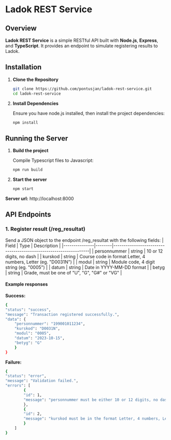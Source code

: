 # Ladok REST Service

## Overview

**Ladok REST Service** is a simple RESTful API built with **Node.js**, **Express**, and **TypeScript**. It provides an endpoint to simulate registering results to Ladok.

## Installation

1. **Clone the Repository**

   ```bash
   git clone https://github.com/pontusjan/ladok-rest-service.git
   cd ladok-rest-service
   ```

2. **Install Dependencies**

    Ensure you have node.js installed, then install the project dependencies:
    ```bash
    npm install
    ```

## Running the Server

1. **Build the project**

    Compile Typescript files to Javascript:
    ```bash
    npm run build
    ```

2. **Start the server**

    ```bash
    npm start
    ```

**Server url:** http://localhost:8000

## API Endpoints

### 1. Register result (/reg_resultat)

Send a JSON object to the endpoint /reg_resultat with the following fields:
| Field         | Type   | Description                                                      |
|---------------|--------|------------------------------------------------------------------|
| personnummer  | string | 10 or 12 digits, no dash                                         |
| kurskod       | string | Course code in format Letter, 4 numbers, Letter (eg. "D0031N")   |
| modul         | string | Module code, 4 digit string (eg. "0005")                         |
| datum         | string | Date in YYYY-MM-DD format                                        |
| betyg         | string | Grade, must be one of "U", "G", "G#" or "VG"                     |


#### Example responses

**Success:**
```bash
{
"status": "success",
"message": "Transaction registered successfully.",
"data": {
    "personnummer": "199001011234",
    "kurskod": "D0031N",
    "modul": "0005",
    "datum": "2023-10-15",
    "betyg": "G"
    }
}
```

**Failure:**
```bash
{
"status": "error",
"message": "Validation failed.",
"errors": [
        {
        "id": 1,
        "message": "personnummer must be either 10 or 12 digits, no dash."
        },
        {
        "id": 2,
        "message": "kurskod must be in the format Letter, 4 numbers, Letter (e.g., \"D0031N\")."
        }
    ]
}
```
